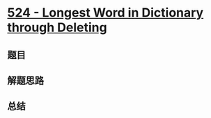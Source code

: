 # [524 - Longest Word in Dictionary through Deleting](https://leetcode.com/problems/longest-word-in-dictionary-through-deleting/)

## 题目


## 解题思路


## 总结


